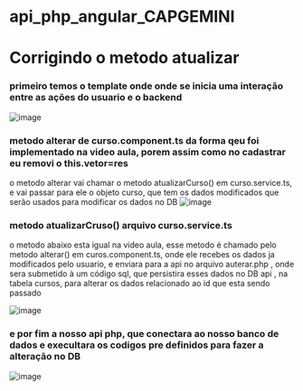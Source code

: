 # api_php_angular_CAPGEMINI
# Corrigindo o metodo atualizar 

### primeiro temos o template onde onde se inicia uma interação entre as ações do usuario e o backend

![image](https://github.com/Jairo-GitHub-Principal/api_php_angular_CAPGEMINI/assets/106206316/5c184d8b-35d5-410a-a9a0-0535559c7354)
  
  
  
  ### metodo alterar de curso.component.ts da forma qeu foi implementado na video aula, porem assim como no cadastrar eu removi o this.vetor=res
  
  o metodo alterar vai chamar o metodo atualizarCurso() em curso.service.ts, e vai passar para ele o objeto curso, que tem os dados modificados que serão usados para modificar os dados no DB
  ![image](https://github.com/Jairo-GitHub-Principal/api_php_angular_CAPGEMINI/assets/106206316/475a13e4-a213-4f7b-851e-929dd3d174ff)
  
  ### metodo atualizarCruso() arquivo curso.service.ts
  o metodo abaixo esta igual na video aula, esse metodo é chamado pelo metodo alterar() em curos.component.ts, onde ele recebes os dados 
  ja modificados pelo usuario, e enviara para a api no arquivo auterar.php , onde sera submetido à um código sql, que persistira esses dados no DB api , na tabela cursos, para alterar os dados relacionado ao id que esta sendo passado
  
  ![image](https://github.com/Jairo-GitHub-Principal/api_php_angular_CAPGEMINI/assets/106206316/5aaa4aa0-778d-49df-bb74-ad63223db4fe)

  ### e por fim a nosso api php, que conectara ao nosso banco de dados e execultara  os codigos pre definidos para fazer a alteração no DB
  
  ![image](https://github.com/Jairo-GitHub-Principal/api_php_angular_CAPGEMINI/assets/106206316/bd3535d7-dbb7-4b7c-a4d2-b7b5ee6d95b7)


  
  
  
